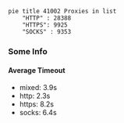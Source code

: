 
```mermaid
pie title 41002 Proxies in list
    "HTTP" : 28388
    "HTTPS": 9925
    "SOCKS" : 9353
```

### Some Info
#### Average Timeout

- mixed: 3.9s
- http: 2.3s
- https: 8.2s
- socks: 6.4s